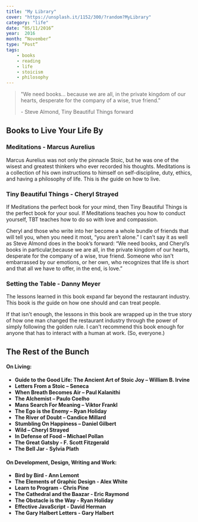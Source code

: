 ```yaml
---
title: "My Library"
cover: "https://unsplash.it/1152/300/?random?MyLibrary"
category: "life"
date: “05/11/2016”
year:  2016
month: “November” 
type: “Post”
tags:
    - books
    - reading
    - life
    - stoicism
    - philosophy
---
```


<blockquote cite='Tiny Beautiful Things by Cheryl Strayed'>
  <p class='quote'>"We need books... because we are all, in the private kingdom of our hearts, desperate for the company of a wise, true friend."</p>
  <p class='cite'>- Steve Almond, Tiny Beautiful Things forward</p>
</blockquote>

## Books to Live Your Life By

### Meditations - Marcus Aurelius
Marcus Aurelius was not only the pinnacle Stoic, but he was one of the wisest and greatest thinkers who ever recorded his thoughts. Meditations is a collection of his own instructions to himself on self-discipline, duty, ethics, and  having a philosophy of life. This is *the* guide on how to live.

### Tiny Beautiful Things - Cheryl Strayed
If Meditations the perfect book for your mind, then Tiny Beautiful Things is the perfect book for your soul. If Meditations teaches you how to conduct yourself, TBT teaches how to do so with love and compassion.

Cheryl and those who write into her become a whole bundle of friends that will tell you, when you need it most, “you aren’t alone.” I can’t say it as well as Steve Almond does in the book’s forward:  “We need books, and Cheryl’s books in particular,because we are all, in the private kingdom of our hearts, desperate for the company of a wise, true friend. Someone who isn't embarrassed by our emotions, or her own, who recognizes that life is short and that all we have to offer, in the end, is love.”

### Setting the Table - Danny Meyer
The lessons learned in this book expand far beyond the restaurant industry. This book is *the* guide on how one should and can treat people.

If that isn't enough,  the lessons in this book are wrapped up in the true story of how one man changed the restaurant industry through the power of simply following the golden rule.  I can't recommend this book enough for anyone that has to interact with a human at work. (So, everyone.)


## The Rest of the Bunch

#### On Living:
+ **Guide to the Good Life: The Ancient Art of Stoic Joy – William B. Irvine**
+ **Letters From a Stoic – Seneca**
+ **When Breath Becomes Air – Paul Kalanithi**
+ **The Alchemist – Paulo Coelho**
+ **Mans Search For Meaning – Viktor Frankl**
+ **The Ego is the Enemy – Ryan Holiday**
+ **The River of Doubt – Candice Millard**
+ **Stumbling On Happiness – Daniel Gilbert**
+ **Wild – Cheryl Strayed**
+ **In Defense of Food – Michael Pollan**
+ **The Great Gatsby - F. Scott Fitzgerald**
+ **The Bell Jar - Sylvia Plath**

#### On Development, Design, Writing and Work:
+ **Bird by Bird - Ann Lemont**
+ **The Elements of Graphic Design - Alex White**
+ **Learn to Program - Chris Pine**
+ **The Cathedral and the Baazar - Eric Raymond**
+ **The Obstacle is the Way - Ryan Holiday**
+ **Effective JavaScript - David Herman**
+ **The Gary Halbert Letters - Gary Halbert**


